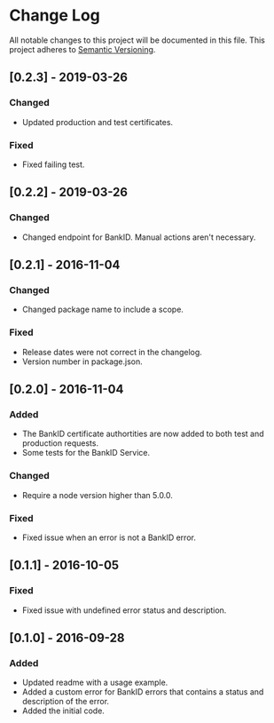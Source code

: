 # Change Log
All notable changes to this project will be documented in this file.
This project adheres to [Semantic Versioning](http://semver.org/).

## [0.2.3] - 2019-03-26
### Changed
- Updated production and test certificates.
### Fixed
- Fixed failing test.

## [0.2.2] - 2019-03-26
### Changed
- Changed endpoint for BankID. Manual actions aren't necessary.

## [0.2.1] - 2016-11-04
### Changed
- Changed package name to include a scope.

### Fixed
- Release dates were not correct in the changelog.
- Version number in package.json.

## [0.2.0] - 2016-11-04
### Added
- The BankID certificate authortities are now added to both test and production requests.
- Some tests for the BankID Service.

### Changed
- Require a node version higher than 5.0.0.

### Fixed
- Fixed issue when an error is not a BankID error. 

## [0.1.1] - 2016-10-05
### Fixed
- Fixed issue with undefined error status and description.

## [0.1.0] - 2016-09-28
### Added
- Updated readme with a usage example.
- Added a custom error for BankID errors that contains a status and description of the error.
- Added the initial code.
